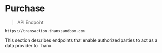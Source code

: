 # Purchase

> API Endpoint

```
https://transaction.thanxsandbox.com
```

This section describes endpoints that enable authorized parties to act as a
data provider to Thanx.
